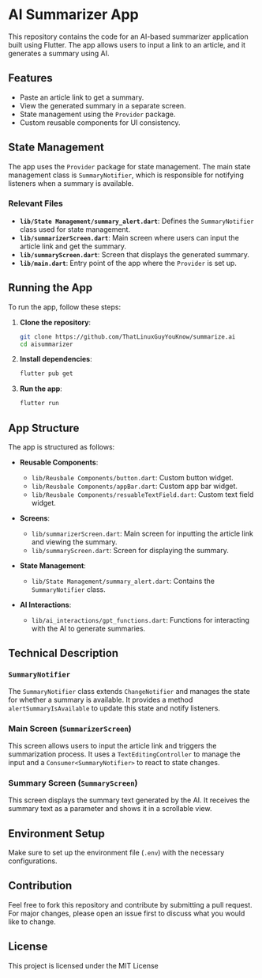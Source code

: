 # AI Summarizer App

This repository contains the code for an AI-based summarizer application built using Flutter. The app allows users to input a link to an article, and it generates a summary using AI.

## Features

- Paste an article link to get a summary.
- View the generated summary in a separate screen.
- State management using the `Provider` package.
- Custom reusable components for UI consistency.

## State Management

The app uses the `Provider` package for state management. The main state management class is `SummaryNotifier`, which is responsible for notifying listeners when a summary is available.

### Relevant Files

- **`lib/State Management/summary_alert.dart`**: Defines the `SummaryNotifier` class used for state management.
- **`lib/summarizerScreen.dart`**: Main screen where users can input the article link and get the summary.
- **`lib/summaryScreen.dart`**: Screen that displays the generated summary.
- **`lib/main.dart`**: Entry point of the app where the `Provider` is set up.

## Running the App

To run the app, follow these steps:

1. **Clone the repository**:
    ```sh
    git clone https://github.com/ThatLinuxGuyYouKnow/summarize.ai
    cd aisummarizer
    ```

2. **Install dependencies**:
    ```sh
    flutter pub get
    ```

3. **Run the app**:
    ```sh
    flutter run
    ```

## App Structure

The app is structured as follows:

- **Reusable Components**:
  - `lib/Reusbale Components/button.dart`: Custom button widget.
  - `lib/Reusbale Components/appBar.dart`: Custom app bar widget.
  - `lib/Reusbale Components/resuableTextField.dart`: Custom text field widget.

- **Screens**:
  - `lib/summarizerScreen.dart`: Main screen for inputting the article link and viewing the summary.
  - `lib/summaryScreen.dart`: Screen for displaying the summary.

- **State Management**:
  - `lib/State Management/summary_alert.dart`: Contains the `SummaryNotifier` class.

- **AI Interactions**:
  - `lib/ai_interactions/gpt_functions.dart`: Functions for interacting with the AI to generate summaries.

## Technical Description

### `SummaryNotifier`

The `SummaryNotifier` class extends `ChangeNotifier` and manages the state for whether a summary is available. It provides a method `alertSummaryIsAvailable` to update this state and notify listeners.

### Main Screen (`SummarizerScreen`)

This screen allows users to input the article link and triggers the summarization process. It uses a `TextEditingController` to manage the input and a `Consumer<SummaryNotifier>` to react to state changes.

### Summary Screen (`SummaryScreen`)

This screen displays the summary text generated by the AI. It receives the summary text as a parameter and shows it in a scrollable view.

## Environment Setup

Make sure to set up the environment file (`.env`) with the necessary configurations.

## Contribution

Feel free to fork this repository and contribute by submitting a pull request. For major changes, please open an issue first to discuss what you would like to change.

## License

This project is licensed under the MIT License
